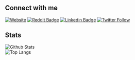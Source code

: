 ## Connect with me
[![Website](https://img.shields.io/badge/Website-www.leewoodhouse.com-blue?style=flat-square&link=https://www.leewoodhouse.com/)](https://www.leewoodhouse.com/)
[![Reddit Badge](https://img.shields.io/badge/-lpwoodhouse-orange?style=flat-square&logo=Reddit&logoColor=white&link=https://www.reddit.com/user/lpwoodhouse)](https://www.reddit.com/user/lpwoodhouse)
[![Linkedin Badge](https://img.shields.io/badge/-LeeWoodhouse-blue?style=flat-square&logo=Linkedin&logoColor=white&link=https://www.linkedin.com/in/lee-woodhouse-58056118b/)](https://www.linkedin.com/in/lee-woodhouse-58056118b/)
[![Twitter Follow](https://img.shields.io/twitter/follow/babswoodhouse?style=social)](https://twitter.com/intent/follow?screen_name=babswoodhouse/)

## Stats

![Github Stats](https://github-readme-stats.vercel.app/api?username=lpwoodhouse&count_private=true&show_icons=true&include_all_commits=true&theme=tokyonight)<br>
![Top Langs](https://github-readme-stats.vercel.app/api/top-langs/?username=lpwoodhouse&hide=TeX&layout=compact&theme=tokyonight)
